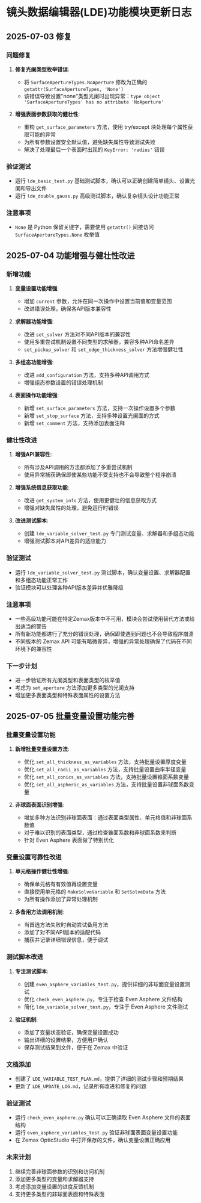 # 镜头数据编辑器(LDE)功能模块更新日志

## 2025-07-03 修复

### 问题修复
1. **修复光阑类型枚举错误**: 
   - 将 `SurfaceApertureTypes.NoAperture` 修改为正确的 `getattr(SurfaceApertureTypes, 'None')`
   - 该错误导致设置"none"类型光阑时出现异常：`type object 'SurfaceApertureTypes' has no attribute 'NoAperture'`

2. **增强表面参数获取的健壮性**:
   - 重构 `get_surface_parameters` 方法，使用 try/except 块处理每个属性获取可能的异常
   - 为所有参数设置安全默认值，避免缺失属性导致测试失败
   - 解决了处理最后一个表面时出现的 `KeyError: 'radius'` 错误

### 验证测试
- 运行 `lde_basic_test.py` 基础测试脚本，确认可以正确创建简单镜头、设置光阑和导出文件
- 运行 `lde_double_gauss.py` 高级测试脚本，确认复杂镜头设计功能正常

### 注意事项
- `None` 是 Python 保留关键字，需要使用 `getattr()` 间接访问 `SurfaceApertureTypes.None` 枚举值

## 2025-07-04 功能增强与健壮性改进

### 新增功能
1. **变量设置功能增强**: 
   - 增加 `current` 参数，允许在同一次操作中设置当前值和变量范围
   - 改进错误处理，确保各API版本兼容性

2. **求解器功能增强**:
   - 改进 `set_solver` 方法对不同API版本的兼容性
   - 使用多重尝试机制设置不同类型的求解器，兼容多种API命名差异
   - `set_pickup_solver` 和 `set_edge_thickness_solver` 方法增强健壮性

3. **多组态功能增强**:
   - 改进 `add_configuration` 方法，支持多种API调用方式
   - 增强组态参数设置的错误处理机制

4. **表面操作功能增强**:
   - 新增 `set_surface_parameters` 方法，支持一次操作设置多个参数
   - 新增 `set_stop_surface` 方法，支持多种设置光阑面的方式
   - 新增 `set_comment` 方法，支持添加表面注释

### 健壮性改进
1. **增强API兼容性**:
   - 所有涉及API调用的方法都添加了多重尝试机制
   - 使用异常捕获确保即使某些功能不受支持也不会导致整个程序崩溃

2. **增强系统信息获取功能**:
   - 改进 `get_system_info` 方法，使用更健壮的信息获取方式
   - 增强对缺失属性的处理，避免运行时错误

3. **改进测试脚本**:
   - 创建 `lde_variable_solver_test.py` 专门测试变量、求解器和多组态功能
   - 增强测试脚本对API差异的适应能力

### 验证测试
- 运行 `lde_variable_solver_test.py` 测试脚本，确认变量设置、求解器配置和多组态功能正常工作
- 验证模块可以处理各种API版本差异并优雅降级

### 注意事项
- 一些高级功能可能在特定Zemax版本中不可用，模块会尝试使用替代方法或给出适当的警告
- 所有新功能都进行了充分的错误处理，确保即使遇到问题也不会导致程序崩溃
- 不同版本的 Zemax API 可能有略微差异，增强的异常处理确保了代码在不同环境下的兼容性

### 下一步计划
- 进一步验证所有光阑类型和表面类型的枚举值
- 考虑为 `set_aperture` 方法添加更多类型的光阑支持
- 增加更多表面类型和特殊表面属性的设置方法

## 2025-07-05 批量变量设置功能完善

### 批量变量设置功能
1. **新增批量变量设置方法**: 
   - 优化 `set_all_thickness_as_variables` 方法，支持批量设置厚度变量
   - 优化 `set_all_radii_as_variables` 方法，支持批量设置曲率半径变量
   - 优化 `set_all_conics_as_variables` 方法，支持批量设置锥面系数变量
   - 优化 `set_all_aspheric_as_variables` 方法，支持批量设置非球面系数变量

2. **非球面表面识别增强**:
   - 增加多种方法识别非球面表面：通过表面类型属性、单元格值和非球面系数值
   - 对于难以识别的表面类型，通过检查锥面系数和非球面系数来判断
   - 针对 Even Asphere 表面做了特别优化

### 变量设置可靠性改进
1. **单元格操作健壮性增强**:
   - 确保单元格有有效值再设置变量
   - 直接使用单元格的 `MakeSolveVariable` 和 `SetSolveData` 方法
   - 为所有操作添加了异常处理机制

2. **多备用方法调用机制**:
   - 当首选方法失败时自动尝试备用方法
   - 添加了对不同API版本的适配代码
   - 捕获并记录详细错误信息，便于调试

### 测试脚本改进
1. **专注测试脚本**:
   - 创建 `even_asphere_variables_test.py`，提供详细的非球面变量设置测试
   - 优化 `check_even_asphere.py`，专注于检查 Even Asphere 文件结构
   - 简化 `lde_variable_solver_test.py`，专注于 Even Asphere 文件测试

2. **验证机制**:
   - 添加了变量状态验证，确保变量设置成功
   - 输出详细的设置结果，方便用户确认
   - 保存测试结果到文件，便于在 Zemax 中验证

### 文档添加
- 创建了 `LDE_VARIABLE_TEST_PLAN.md`，提供了详细的测试步骤和预期结果
- 更新了 `LDE_UPDATE_LOG.md`，记录所有改进和修复的问题

### 验证测试
- 运行 `check_even_asphere.py` 确认可以正确读取 Even Asphere 文件的表面结构
- 运行 `even_asphere_variables_test.py` 验证非球面表面变量设置功能
- 在 Zemax OpticStudio 中打开保存的文件，确认变量设置正确应用

### 未来计划
1. 继续完善非球面参数的识别和访问机制
2. 添加更多类型的变量和求解器支持
3. 考虑添加变量设置的进度反馈机制
4. 支持更多类型的非球面表面和特殊表面
